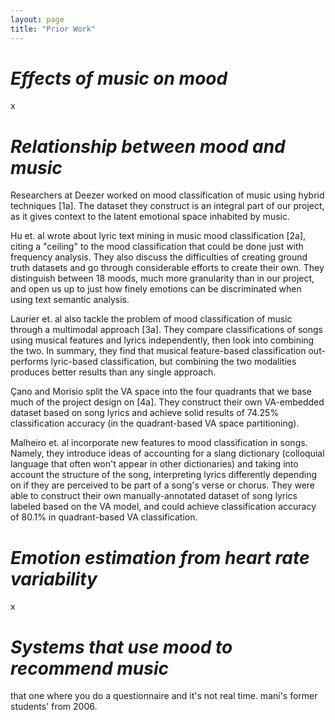 ```yaml
---
layout: page
title: "Prior Work"
---
```


# *Effects of music on mood* 
<p>x</p>

# *Relationship between mood and music* 

<p>Researchers at Deezer worked on mood classification of music using hybrid techniques [1a]. The dataset they construct is an integral part of our project, as it 
gives context to the latent emotional space inhabited by music.</p>

<p>Hu et. al wrote about lyric text mining in music mood classification [2a], citing a "ceiling" to the mood classification that could be done just with frequency 
analysis. They also discuss the difficulties of creating ground truth datasets and go through considerable efforts to create their own. They distinguish between 
18 moods, much more granularity than in our project, and open us up to just how finely emotions can be discriminated when using text semantic analysis.<p>

<p>Laurier et. al also tackle the problem of mood classification of music through a multimodal approach [3a]. They compare classifications of songs using 
musical features and lyrics independently, then look into combining the two. In summary, they find that musical feature-based classification out-performs 
lyric-based classification, but combining the two modalities produces better results than any single approach.</p>

<p>Çano and Morisio split the VA space into the four quadrants that we base much of the project design on [4a]. They construct their own VA-embedded dataset 
based on song lyrics and achieve solid results of 74.25% classification accuracy (in the quadrant-based VA space partitioning).</p>

<p>Malheiro et. al incorporate new features to mood classification in songs. Namely, they introduce ideas of accounting for a slang dictionary (colloquial language 
that often won't appear in other dictionaries) and taking into account the structure of the song, interpreting lyrics differently depending on if they are perceived 
to be part of a song's verse or chorus. They were able to construct their own manually-annotated dataset of song lyrics labeled based on the VA model, and could 
achieve classification accuracy of 80.1% in quadrant-based VA classification.</p>



# *Emotion estimation from heart rate variability*

<p>x</p>

# *Systems that use mood to recommend music* 

<p>that one where you do a questionnaire and it's not real time. mani's former students' from 2006.</p> 

